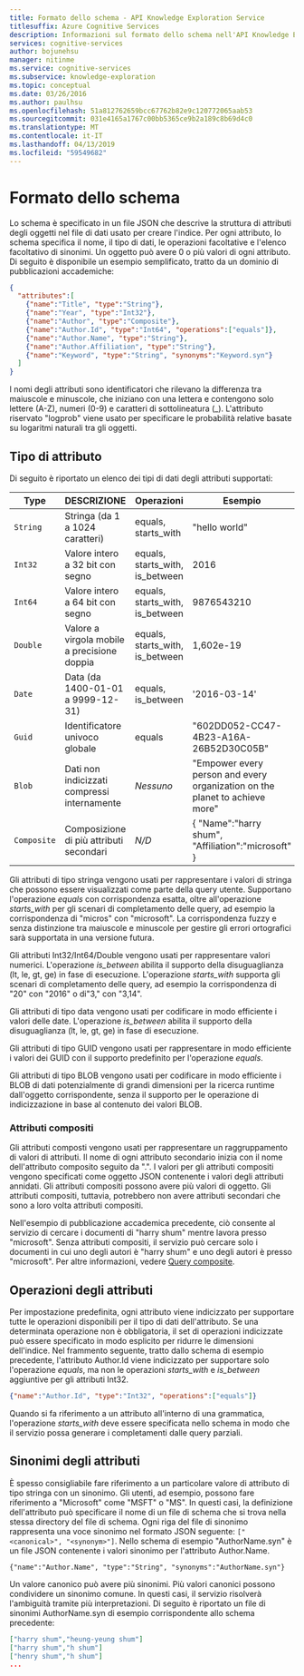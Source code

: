 ```yaml
---
title: Formato dello schema - API Knowledge Exploration Service
titlesuffix: Azure Cognitive Services
description: Informazioni sul formato dello schema nell'API Knowledge Exploration Service (KES).
services: cognitive-services
author: bojunehsu
manager: nitinme
ms.service: cognitive-services
ms.subservice: knowledge-exploration
ms.topic: conceptual
ms.date: 03/26/2016
ms.author: paulhsu
ms.openlocfilehash: 51a812762659bcc67762b82e9c120772065aab53
ms.sourcegitcommit: 031e4165a1767c00bb5365ce9b2a189c8b69d4c0
ms.translationtype: MT
ms.contentlocale: it-IT
ms.lasthandoff: 04/13/2019
ms.locfileid: "59549682"
---
```

# <a name="schema-format"></a>Formato dello schema

Lo schema è specificato in un file JSON che descrive la struttura di attributi degli oggetti nel file di dati usato per creare l'indice.  Per ogni attributo, lo schema specifica il nome, il tipo di dati, le operazioni facoltative e l'elenco facoltativo di sinonimi.  Un oggetto può avere 0 o più valori di ogni attributo.  Di seguito è disponibile un esempio semplificato, tratto da un dominio di pubblicazioni accademiche:

``` json
{
  "attributes":[
    {"name":"Title", "type":"String"},
    {"name":"Year", "type":"Int32"},
    {"name":"Author", "type":"Composite"},
    {"name":"Author.Id", "type":"Int64", "operations":["equals"]},
    {"name":"Author.Name", "type":"String"},
    {"name":"Author.Affiliation", "type":"String"},
    {"name":"Keyword", "type":"String", "synonyms":"Keyword.syn"}
  ]
}
```

I nomi degli attributi sono identificatori che rilevano la differenza tra maiuscole e minuscole, che iniziano con una lettera e contengono solo lettere (A-Z), numeri (0-9) e caratteri di sottolineatura (\_).  L'attributo riservato "logprob" viene usato per specificare le probabilità relative basate su logaritmi naturali tra gli oggetti.

## <a name="attribute-type"></a>Tipo di attributo

Di seguito è riportato un elenco dei tipi di dati degli attributi supportati:

| Type | DESCRIZIONE | Operazioni | Esempio |
|------|-------------|------------|---------|
| `String` | Stringa (da 1 a 1024 caratteri) | equals, starts_with | "hello world" |
| `Int32` | Valore intero a 32 bit con segno | equals, starts_with, is_between | 2016 |
| `Int64` | Valore intero a 64 bit con segno | equals, starts_with, is_between | 9876543210 |
| `Double` | Valore a virgola mobile a precisione doppia | equals, starts_with, is_between | 1,602e-19 |
| `Date` | Data (da 1400-01-01 a 9999-12-31) | equals, is_between | '2016-03-14' |
| `Guid` | Identificatore univoco globale | equals | "602DD052-CC47-4B23-A16A-26B52D30C05B" |
| `Blob` | Dati non indicizzati compressi internamente | *Nessuno* | "Empower every person and every organization on the planet to achieve more" |
| `Composite` | Composizione di più attributi secondari| *N/D* | { "Name":"harry shum", "Affiliation":"microsoft" } |

Gli attributi di tipo stringa vengono usati per rappresentare i valori di stringa che possono essere visualizzati come parte della query utente.  Supportano l'operazione *equals* con corrispondenza esatta, oltre all'operazione *starts_with* per gli scenari di completamento delle query, ad esempio la corrispondenza di "micros" con "microsoft".  La corrispondenza fuzzy e senza distinzione tra maiuscole e minuscole per gestire gli errori ortografici sarà supportata in una versione futura.

Gli attributi Int32/Int64/Double vengono usati per rappresentare valori numerici.  L'operazione *is_between* abilita il supporto della disuguaglianza (lt, le, gt, ge) in fase di esecuzione.  L'operazione *starts_with* supporta gli scenari di completamento delle query, ad esempio la corrispondenza di "20" con "2016" o di"3," con "3,14".

Gli attributi di tipo data vengono usati per codificare in modo efficiente i valori delle date.  L'operazione *is_between* abilita il supporto della disuguaglianza (lt, le, gt, ge) in fase di esecuzione.
  
Gli attributi di tipo GUID vengono usati per rappresentare in modo efficiente i valori dei GUID con il supporto predefinito per l'operazione *equals*.

Gli attributi di tipo BLOB vengono usati per codificare in modo efficiente i BLOB di dati potenzialmente di grandi dimensioni per la ricerca runtime dall'oggetto corrispondente, senza il supporto per le operazione di indicizzazione in base al contenuto dei valori BLOB.

### <a name="composite-attributes"></a>Attributi compositi

Gli attributi composti vengono usati per rappresentare un raggruppamento di valori di attributi.  Il nome di ogni attributo secondario inizia con il nome dell'attributo composito seguito da ".".  I valori per gli attributi compositi vengono specificati come oggetto JSON contenente i valori degli attributi annidati.  Gli attributi compositi possono avere più valori di oggetto.  Gli attributi compositi, tuttavia, potrebbero non avere attributi secondari che sono a loro volta attributi compositi.

Nell'esempio di pubblicazione accademica precedente, ciò consente al servizio di cercare i documenti di "harry shum" mentre lavora presso "microsoft".  Senza attributi compositi, il servizio può cercare solo i documenti in cui uno degli autori è "harry shum" e uno degli autori è presso "microsoft".  Per altre informazioni, vedere [Query composite](SemanticInterpretation.md#composite-function).

## <a name="attribute-operations"></a>Operazioni degli attributi

Per impostazione predefinita, ogni attributo viene indicizzato per supportare tutte le operazioni disponibili per il tipo di dati dell'attributo.  Se una determinata operazione non è obbligatoria, il set di operazioni indicizzate può essere specificato in modo esplicito per ridurre le dimensioni dell'indice.  Nel frammento seguente, tratto dallo schema di esempio precedente, l'attributo Author.Id viene indicizzato per supportare solo l'operazione *equals*, ma non le operazioni *starts_with* e *is_between* aggiuntive per gli attributi Int32.
```json
{"name":"Author.Id", "type":"Int32", "operations":["equals"]}
```

Quando si fa riferimento a un attributo all'interno di una grammatica, l'operazione *starts_with* deve essere specificata nello schema in modo che il servizio possa generare i completamenti dalle query parziali.  

## <a name="attribute-synonyms"></a>Sinonimi degli attributi

È spesso consigliabile fare riferimento a un particolare valore di attributo di tipo stringa con un sinonimo.  Gli utenti, ad esempio, possono fare riferimento a "Microsoft" come "MSFT" o "MS".  In questi casi, la definizione dell'attributo può specificare il nome di un file di schema che si trova nella stessa directory del file di schema.  Ogni riga del file di sinonimo rappresenta una voce sinonimo nel formato JSON seguente: `["<canonical>", "<synonym>"]`.  Nello schema di esempio "AuthorName.syn" è un file JSON contenente i valori sinonimo per l'attributo Author.Name.

`{"name":"Author.Name", "type":"String", "synonyms":"AuthorName.syn"}`


Un valore canonico può avere più sinonimi.  Più valori canonici possono condividere un sinonimo comune.  In questi casi, il servizio risolverà l'ambiguità tramite più interpretazioni.  Di seguito è riportato un file di sinonimi AuthorName.syn di esempio corrispondente allo schema precedente:
```json
["harry shum","heung-yeung shum"]
["harry shum","h shum"]
["henry shum","h shum"]
...
```

